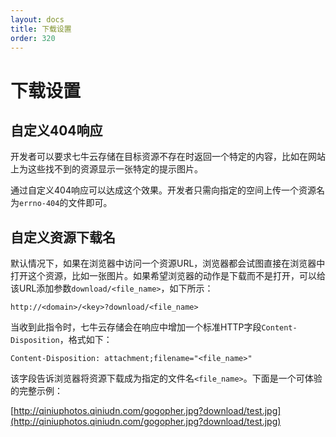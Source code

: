 ```yaml
---
layout: docs
title: 下载设置
order: 320
---
```


<a id="download-settings"></a>
# 下载设置

<a id="404-not-found"></a>
## 自定义404响应

开发者可以要求七牛云存储在目标资源不存在时返回一个特定的内容，比如在网站上为这些找不到的资源显示一张特定的提示图片。

通过自定义404响应可以达成这个效果。开发者只需向指定的空间上传一个资源名为`errno-404`的文件即可。

<a id="download-friendly-name"></a>
## 自定义资源下载名

默认情况下，如果在浏览器中访问一个资源URL，浏览器都会试图直接在浏览器中打开这个资源，比如一张图片。如果希望浏览器的动作是下载而不是打开，可以给该URL添加参数`download/<file_name>`，如下所示：

```
http://<domain>/<key>?download/<file_name>
```

当收到此指令时，七牛云存储会在响应中增加一个标准HTTP字段`Content-Disposition`，格式如下：

```
Content-Disposition: attachment;filename="<file_name>"
```

该字段告诉浏览器将资源下载成为指定的文件名`<file_name>`。下面是一个可体验的完整示例：

  [http://qiniuphotos.qiniudn.com/gogopher.jpg?download/test.jpg](http://qiniuphotos.qiniudn.com/gogopher.jpg?download/test.jpg)

